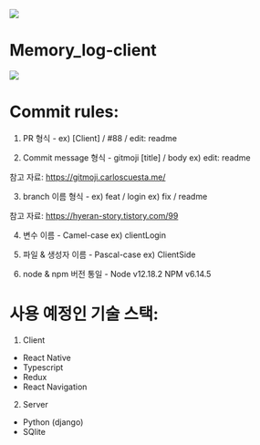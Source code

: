 ![](https://img.shields.io/badge/Memory.log-Mobile-black?style=for-the-badge)

# Memory_log-client

<Img src="https://memory-log.s3.ap-northeast-2.amazonaws.com/gif/share.gif" />

# Commit rules:

1. PR 형식 - 
  ex) [Client] / #88 /  edit: readme
  
2. Commit message 형식 - gitmoji
  [title] / body
  ex) edit: readme
  
  참고 자료: https://gitmoji.carloscuesta.me/

3. branch 이름 형식 -
  ex) feat / login
  ex) fix / readme

  참고 자료: https://hyeran-story.tistory.com/99

4. 변수 이름 -
  Camel-case
  ex) clientLogin

5. 파일 & 생성자 이름 -
  Pascal-case
  ex) ClientSide
  
6. node & npm 버전 통일 -
  Node v12.18.2
  NPM v6.14.5
  

# 사용 예정인 기술 스택:

1. Client
  - React Native
  - Typescript
  - Redux
  - React Navigation

2. Server
  - Python (django)
  - SQlite
